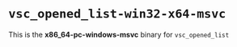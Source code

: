 # `vsc_opened_list-win32-x64-msvc`

This is the **x86_64-pc-windows-msvc** binary for `vsc_opened_list`
